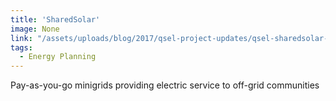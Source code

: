 ```yaml
---
title: 'SharedSolar'
image: None
link: "/assets/uploads/blog/2017/qsel-project-updates/qsel-sharedsolar-brochure-2017.pdf"
tags:
  - Energy Planning
---
```

Pay-as-you-go minigrids providing electric service to off-grid communities